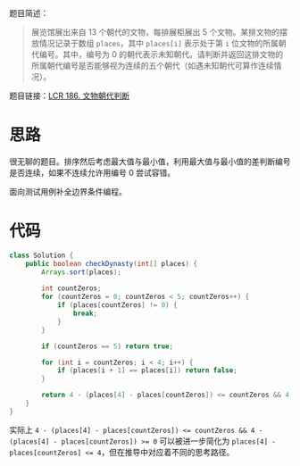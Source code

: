 题目简述：

> 展览馆展出来自 13 个朝代的文物，每排展柜展出 5 个文物。某排文物的摆放情况记录于数组 `places`，其中 `places[i]` 表示处于第 `i` 位文物的所属朝代编号。其中，编号为 0 的朝代表示未知朝代。请判断并返回这排文物的所属朝代编号是否能够视为连续的五个朝代（如遇未知朝代可算作连续情况）。

题目链接：[LCR 186. 文物朝代判断](https://leetcode.cn/problems/bu-ke-pai-zhong-de-shun-zi-lcof/)

# 思路

很无聊的题目。排序然后考虑最大值与最小值，利用最大值与最小值的差判断编号是否连续，如果不连续允许用编号 0 尝试容错。

面向测试用例补全边界条件编程。

# 代码

```java
class Solution {
    public boolean checkDynasty(int[] places) {
        Arrays.sort(places);
        
        int countZeros;
        for (countZeros = 0; countZeros < 5; countZeros++) {
            if (places[countZeros] != 0) {
                break;
            }
        }

        if (countZeros == 5) return true;

        for (int i = countZeros; i < 4; i++) {
            if (places[i + 1] == places[i]) return false;
        }

        return 4 - (places[4] - places[countZeros]) <= countZeros && 4 - (places[4] - places[countZeros]) >= 0;
    }
}
```

实际上 `4 - (places[4] - places[countZeros]) <= countZeros && 4 - (places[4] - places[countZeros]) >= 0` 可以被进一步简化为 `places[4] - places[countZeros] <= 4`，但在推导中对应着不同的思考路径。